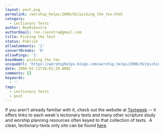 ```yaml
---
layout: post.pug
permalink: /worship_helps/2006/02/picking_the_tex.html 
category:
  - Lectionary Texts
author: RonRienstra
authorEmail: ron.rienstra@gmail.com
title: Picking the Text
status: Publish
allowComments: '1'
convertBreaks: '0'
allowPings: '1'
baseName: picking_the_tex
uniqueUrl: 'https://worshiphelps.blogs.com/worship_helps/2006/02/picking_the_tex.html '
date: 2006-02-11T16:01:29.000Z
comments: []
keywords:
  - ''
tags:
  - Lectionary Texts
  - post
---
```

If you aren't already familiar with it, check out the website at [Textweek](http://www.textweek.com) -- it offers links to each week's lectionary texts and many other scripture study and worship planning resources often keyed to that collection of texts.  A clean, lectionary-texts only site can be found [here](http://divinity.library.vanderbilt.edu/lectionary/).